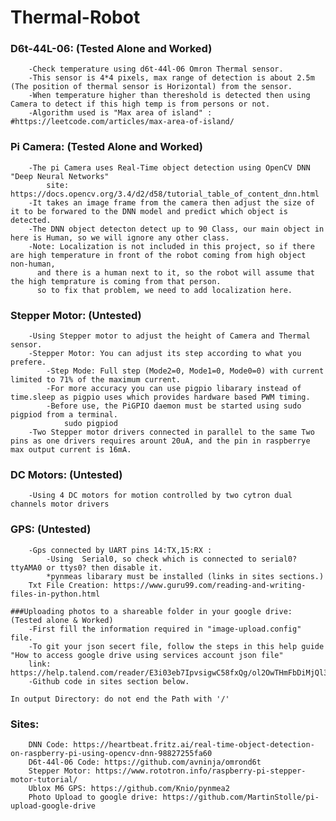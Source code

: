 # Thermal-Robot


   ### D6t-44L-06: (Tested Alone and Worked)
        -Check temperature using d6t-44l-06 Omron Thermal sensor.
        -This sensor is 4*4 pixels, max range of detection is about 2.5m (The position of thermal sensor is Horizontal) from the sensor.
        -When temperature higher than thereshold is detected then using Camera to detect if this high temp is from persons or not.
        -Algorithm used is "Max area of island" : #https://leetcode.com/articles/max-area-of-island/

   ### Pi Camera: (Tested Alone and Worked)
        -The pi Camera uses Real-Time object detection using OpenCV DNN "Deep Neural Networks"
            site: https://docs.opencv.org/3.4/d2/d58/tutorial_table_of_content_dnn.html
        -It takes an image frame from the camera then adjust the size of it to be forwared to the DNN model and predict which object is detected.
        -The DNN object detecton detect up to 90 Class, our main object in here is Human, so we will ignore any other class.
        -Note: Localization is not included in this project, so if there are high temperature in front of the robot coming from high object non-human,
          and there is a human next to it, so the robot will assume that the high temprature is coming from that person.
          so to fix that problem, we need to add localization here.

   ### Stepper Motor: (Untested)
        -Using Stepper motor to adjust the height of Camera and Thermal sensor.
        -Stepper Motor: You can adjust its step according to what you prefere.
            -Step Mode: Full step (Mode2=0, Mode1=0, Mode0=0) with current limited to 71% of the maximum current.
            -For more accuracy you can use pigpio libarary instead of time.sleep as pigpio uses which provides hardware based PWM timing.
            -Before use, the PiGPIO daemon must be started using sudo pigpiod from a terminal.
                sudo pigpiod
        -Two Stepper motor drivers connected in parallel to the same Two pins as one drivers requires arount 20uA, and the pin in raspberrye max output current is 16mA.
    
   ### DC Motors: (Untested)
        -Using 4 DC motors for motion controlled by two cytron dual channels motor drivers

   ### GPS: (Untested)
        -Gps connected by UART pins 14:TX,15:RX :
            -Using  Serial0, so check which is connected to serial0? ttyAMA0 or ttys0? then disable it.
            *pynmeas libarary must be installed (links in sites sections.)
        Txt File Creation: https://www.guru99.com/reading-and-writing-files-in-python.html    

    ###Uploading photos to a shareable folder in your google drive: (Tested alone & Worked)
        -First fill the information required in "image-upload.config" file.
        -To git your json secert file, follow the steps in this help guide "How to access google drive using services account json file"
        link: https://help.talend.com/reader/E3i03eb7IpvsigwC58fxQg/ol2OwTHmFbDiMjQl3ES5QA
        -Github code in sites section below.

    In output Directory: do not end the Path with '/'

   ### Sites:
        DNN Code: https://heartbeat.fritz.ai/real-time-object-detection-on-raspberry-pi-using-opencv-dnn-98827255fa60
        D6t-44l-06 Code: https://github.com/avninja/omrond6t
        Stepper Motor: https://www.rototron.info/raspberry-pi-stepper-motor-tutorial/
        Ublox M6 GPS: https://github.com/Knio/pynmea2
        Photo Upload to google drive: https://github.com/MartinStolle/pi-upload-google-drive
